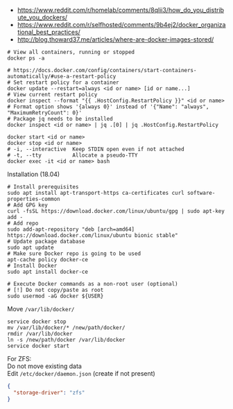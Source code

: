 * https://www.reddit.com/r/homelab/comments/8qlii3/how_do_you_distribute_you_dockers/
* https://www.reddit.com/r/selfhosted/comments/9b4ej2/docker_organizational_best_practices/
* http://blog.thoward37.me/articles/where-are-docker-images-stored/

```shell
# View all containers, running or stopped
docker ps -a

# https://docs.docker.com/config/containers/start-containers-automatically/#use-a-restart-policy
# Set restart policy for a container
docker update --restart=always <id or name> [id or name...]
# View current restart policy
docker inspect --format "{{ .HostConfig.RestartPolicy }}" <id or name>
# Format option shows '{always 0}' instead of '{"Name": "always", "MaximumRetryCount": 0}'
# Package jq needs to be installed
docker inspect <id or name> | jq .[0] | jq .HostConfig.RestartPolicy

docker start <id or name>
docker stop <id or name>
# -i, --interactive  Keep STDIN open even if not attached
# -t, --tty          Allocate a pseudo-TTY
docker exec -it <id or name> bash
```

Installation (18.04)
```shell
# Install prerequisites
sudo apt install apt-transport-https ca-certificates curl software-properties-common
# Add GPG key
curl -fsSL https://download.docker.com/linux/ubuntu/gpg | sudo apt-key add -
# Add repo
sudo add-apt-repository "deb [arch=amd64] https://download.docker.com/linux/ubuntu bionic stable"
# Update package database
sudo apt update
# Make sure Docker repo is going to be used
apt-cache policy docker-ce
# Install Docker
sudo apt install docker-ce

# Execute Docker commands as a non-root user (optional)
# [!] Do not copy/paste as root
sudo usermod -aG docker ${USER}
```

Move `/var/lib/docker/`
```shell
service docker stop
mv /var/lib/docker/* /new/path/docker/
rmdir /var/lib/docker
ln -s /new/path/docker /var/lib/docker
service docker start
```
For ZFS:<br>
Do not move existing data<br>
Edit `/etc/docker/daemon.json` (create if not present)
```json
{
  "storage-driver": "zfs"
}
```

